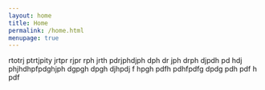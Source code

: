 ```yaml
---
layout: home
title: Home
permalink: /home.html
menupage: true
---
```

rtotrj ptrtjpity jrtpr rjpr rph jrth pdrjphdjph dph dr jph drph djpdh pd hdj phjhdhpfpdghjph dgpgh dpgh djhpdj f hpgh pdfh pdhfpdfg dpdg pdh pdf h  pdf